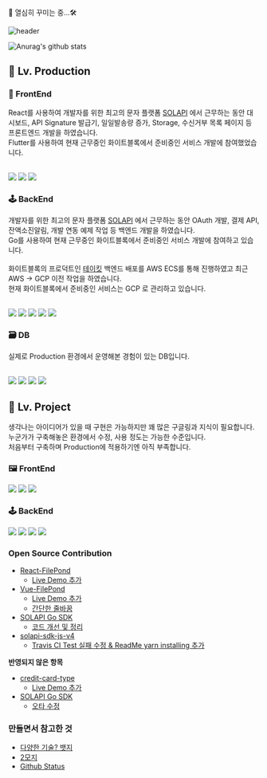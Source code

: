 🔩 열심히 꾸미는 중...🛠️

![header](https://capsule-render.vercel.app/api?type=rect&color=24292e&fontColor=ffffff&height=80&section=header&text=%EC%96%B8%EC%A0%9C%EB%82%98%20%ED%8C%80%EC%9D%98%20%EA%B8%B0%EB%91%A5%EC%9D%B4%20%EB%90%98%EC%9E%90&fontSize=28)

![Anurag's github stats](https://github-readme-stats.vercel.app/api?username=KimGenius&count_private=true&show_icons=true)


<h2>🥇 Lv. Production</h2>

<h3>🧩 FrontEnd</h3>
React를 사용하여 개발자를 위한 최고의 문자 플랫폼 <a href="https://solapi.com">SOLAPI</a> 에서 근무하는 동안 대시보드, API Signature 발급기, 일일발송량 증가, Storage, 수신거부 목록 페이지 등 프론트엔드 개발을 하였습니다. <br/>	
Flutter를 사용하여 현재 근무중인 화이트블록에서 준비중인 서비스 개발에 참여했었습니다.	
<br/><br/>
<p>
  <img src="https://img.shields.io/badge/React-61DAFB?style=flat-square&logo=react&logoColor=white"/>
  <img src="https://img.shields.io/badge/Redux-764ABC?style=flat-square&logo=Redux&logoColor=white"/>
  <img src="https://img.shields.io/badge/Flutter-02569B?style=flat-square&logo=flutter&logoColor=white"/>
</p>

<h3>🕹️ BackEnd</h3>
개발자를 위한 최고의 문자 플랫폼 <a href="https://solapi.com">SOLAPI</a> 에서 근무하는 동안 OAuth 개발, 결제 API, 잔액소진알림, 개발 연동 예제 작업 등 백엔드 개발을 하였습니다.<br/>	
Go를 사용하여 현재 근무중인 화이트블록에서 준비중인 서비스 개발에 참여하고 있습니다. <br/><br/>
화이트블록의 프로덕트인 <a href="http://www.nowtakeit.com/">테이킷</a> 백엔드 배포를 AWS ECS를 통해 진행하였고 최근 AWS -> GCP 이전 작업을 하였습니다. <br/>
현재 화이트블록에서 준비중인 서비스는 GCP 로 관리하고 있습니다.<br/>
<br/>
<p>
  <img src="https://img.shields.io/badge/Go-00ADD8?style=flat-square&logo=go&logoColor=white"/>
  <img src="https://img.shields.io/badge/NodeJS-339933?style=flat-square&logo=Node.js&logoColor=white"/>
  <img src="https://img.shields.io/badge/Docker-2496ED?style=flat-square&logo=Docker&logoColor=white"/>
  <img src="https://img.shields.io/badge/AWS-232F3E?style=flat-square&logo=Amazon%20AWS&logoColor=white"/>
  <img src="https://img.shields.io/badge/GCP-4285F4?style=flat-square&logo=Google%20Cloud&logoColor=white"/>
</p>

<h3>🗃️ DB</h3>
실제로 Production 환경에서 운영해본 경험이 있는 DB입니다. <br/>
<br/>
<p>
  <img src="https://img.shields.io/badge/MongoDB-47A248?style=flat-square&logo=MongoDB&logoColor=white"/>
  <img src="https://img.shields.io/badge/PostgreSQL-336791?style=flat-square&logo=PostgreSQL&logoColor=white"/>
  <img src="https://img.shields.io/badge/MySQL-4479A1?style=flat-square&logo=MySQL&logoColor=white"/>
  <img src="https://img.shields.io/badge/Redis-DC382D?style=flat-square&logo=Redis&logoColor=white"/>
</p>

<h2>🥈 Lv. Project</h2>
생각나는 아이디어가 있을 때 구현은 가능하지만 꽤 많은 구글링과 지식이 필요합니다. 누군가가 구축해놓은 환경에서 수정, 사용 정도는 가능한 수준입니다. <br/>
처음부터 구축하며 Production에 적용하기엔 아직 부족합니다. <br/>

<h3>🖼️ FrontEnd</h3>
<p>
  <img src="https://img.shields.io/badge/React%20Native-61DAFB?style=flat-square&logo=react&logoColor=white"/>
  <img src="https://img.shields.io/badge/Kotlin(Android)-0095D5?style=flat-square&logo=Kotlin&logoColor=white"/>
  <img src="https://img.shields.io/badge/Vue-4FC08D?style=flat-square&logo=Vue.js&logoColor=white"/>
</p>

<h3>🕹️ BackEnd</h3>
<p>
  <img src="https://img.shields.io/badge/Python-3776AB?style=flat-square&logo=Python&logoColor=white"/>
  <img src="https://img.shields.io/badge/PHP-777BB4?style=flat-square&logo=PHP&logoColor=white"/>
  <img src="https://img.shields.io/badge/TypeScript-007ACC?style=flat-square&logo=TypeScript&logoColor=white"/>
  <img src="https://img.shields.io/badge/Kubernetes-326CE5?style=flat-square&logo=Kubernetes&logoColor=white"/>
</p>

<h3>Open Source Contribution</h3>

- [React-FilePond](https://github.com/pqina/react-filepond)
  - [Live Demo 추가](https://github.com/pqina/react-filepond/pull/70)
- [Vue-FilePond](https://github.com/pqina/vue-filepond)
  - [Live Demo 추가](https://github.com/pqina/vue-filepond/pull/73)
  - [간단한 줄바꿈](https://github.com/pqina/vue-filepond/pull/74)
- [SOLAPI Go SDK](https://github.com/solapi/solapi-go)
  - [코드 개선 및 정리](https://github.com/solapi/solapi-go/pull/3)
- [solapi-sdk-js-v4](https://github.com/solapi/solapi-sdk-js-v4)
  - [Travis CI Test 실패 수정 & ReadMe yarn installing 추가](https://github.com/solapi/solapi-sdk-js-v4/pull/14)

**반영되지 않은 항목**
- [credit-card-type](https://github.com/braintree/credit-card-type)
  - [Live Demo 추가](https://github.com/braintree/credit-card-type/pull/92)
- [SOLAPI Go SDK](https://github.com/solapi/solapi-go/pull/6)
  - [오타 수정](https://github.com/solapi/solapi-go/pull/6)

<h3>만들면서 참고한 것</h3>

- [다양한 기술? 뱃지](https://simpleicons.org/)
- [2모지](https://emojipedia.org/)
- [Github Status](https://github.com/anuraghazra/github-readme-stats)
